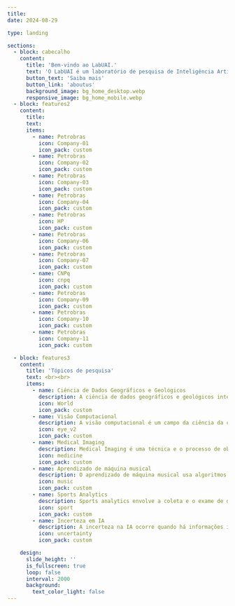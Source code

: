 ```yaml
---
title:
date: 2024-08-29

type: landing

sections:
  - block: cabecalho
    content:
      title: 'Bem-vindo ao LabUAI.'
      text: 'O LabUAI é um laboratório de pesquisa de Inteligência Artificial do estado de Minas Gerais no Brasil.'
      button_text: 'Saiba mais'
      button_link: 'aboutus'
      background_image: bg_home_desktop.webp
      responsive_image: bg_home_mobile.webp
  - block: features2
    content:
      title:
      text:
      items:
        - name: Petrobras
          icon: Company-01
          icon_pack: custom
        - name: Petrobras
          icon: Company-02
          icon_pack: custom
        - name: Petrobras
          icon: Company-03
          icon_pack: custom
        - name: Petrobras
          icon: Company-04
          icon_pack: custom
        - name: Petrobras
          icon: HP
          icon_pack: custom
        - name: Petrobras
          icon: Company-06
          icon_pack: custom
        - name: Petrobras
          icon: Company-07
          icon_pack: custom
        - name: CNPq
          icon: cnpq
          icon_pack: custom
        - name: Petrobras
          icon: Company-09
          icon_pack: custom
        - name: Petrobras
          icon: Company-10
          icon_pack: custom
        - name: Petrobras
          icon: Company-11
          icon_pack: custom

  - block: features3
    content:
      title: 'Tópicos de pesquisa'
      text: <br><br>
      items:
        - name: Ciência de Dados Geográficos e Geológicos
          description: A ciência de dados geográficos e geológicos integra dados espaciais e terrestres para analisar e resolver problemas ambientais complexos.
          icon: World
          icon_pack: custom
        - name: Visão Computacional
          description: A visão computacional é um campo da ciência da computação que se concentra em permitir que os computadores identifiquem e compreendam objetos e pessoas em imagens e vídeos.
          icon: eye_v2
          icon_pack: custom
        - name: Medical Imaging
          description: Medical Imaging é uma técnica e o processo de obtenção de imagens do interior de um corpo para análise clínica e intervenção médica.
          icon: medicine
          icon_pack: custom
        - name: Aprendizado de máquina musical
          description: O aprendizado de máquina musical usa algoritmos para analisar, gerar e compreender música por meio de métodos baseados em dados.
          icon: music
          icon_pack: custom
        - name: Sports Analytics
          description: Sports analytics envolve a coleta e o exame de dados históricos para oferecer uma vantagem competitiva a equipes ou indivíduos.
          icon: sport
          icon_pack: custom
        - name: Incerteza em IA
          description: A incerteza na IA ocorre quando há informações insuficientes ou ambiguidade nos dados, afetando a tomada de decisões e as previsões.
          icon: uncertainty
          icon_pack: custom

    design:
      slide_height: ''
      is_fullscreen: true
      loop: false
      interval: 2000
      background:
        text_color_light: false
---
```

